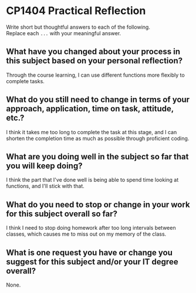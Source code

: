 # CP1404 Practical Reflection

Write short but thoughtful answers to each of the following.  
Replace each `...` with your meaningful answer.

## What have you changed about your process in this subject based on your personal reflection?

Through the course learning, I can use different functions more flexibly to complete tasks.

## What do you still need to change in terms of your approach, application, time on task, attitude, etc.?

I think it takes me too long to complete the task at this stage, 
and I can shorten the completion time as much as possible through proficient coding.

## What are you doing well in the subject so far that you will keep doing?

I think the part that I've done well is being able to spend time looking at functions, and I'll stick with that.

## What do you need to stop or change in your work for this subject overall so far?

I think I need to stop doing homework after too long intervals between classes, 
which causes me to miss out on my memory of the class.

## What is one request you have or change you suggest for this subject and/or your IT degree overall?

None.

